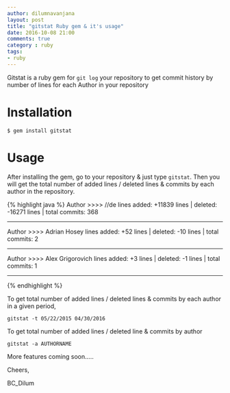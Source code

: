 ```yaml
---
author: dilumnavanjana
layout: post
title: "gitstat Ruby gem & it's usage"
date: 2016-10-08 21:00
comments: true
category : ruby
tags:
- ruby
---
```


Gitstat is a ruby gem for `git log` your repository to get commit history by number of lines for each Author in your repository

# Installation

`$ gem install gitstat`

# Usage

After installing the gem, go to your repository & just type `gitstat`. Then you will get the total number of added lines / deleted lines & commits by each author in the repository.

{% highlight java %}
Author >>>>  //de
lines added: +11839 lines    |   deleted: -16271 lines   |   total commits: 368
************************************************************************************

Author >>>>  Adrian Hosey
lines added: +52 lines   |   deleted: -10 lines    |   total commits: 2
************************************************************************************

Author >>>>  Alex Grigorovich
lines added: +3 lines    |   deleted: -1 lines   |   total commits: 1
************************************************************************************

{% endhighlight %}

To get total number of added lines / deleted lines & commits by each author in a given period,

`gitstat -t 05/22/2015 04/30/2016`


To get total number of added lines / deleted line & commits by author

`gitstat -a AUTHORNAME`


More features coming soon.....

Cheers,

BC_Dilum
